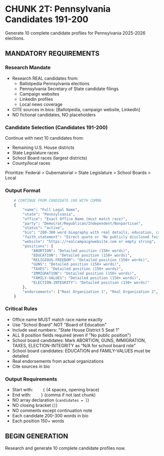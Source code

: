 # CHUNK 2T: Pennsylvania Candidates 191-200

Generate 10 complete candidate profiles for Pennsylvania 2025-2026 elections.

## MANDATORY REQUIREMENTS

### Research Mandate
- Research REAL candidates from:
  - Ballotpedia Pennsylvania elections
  - Pennsylvania Secretary of State candidate filings
  - Campaign websites
  - LinkedIn profiles
  - Local news coverage
- CITE sources in bios: [Ballotpedia, campaign website, LinkedIn]
- NO fictional candidates, NO placeholders

### Candidate Selection (Candidates 191-200)
Continue with next 10 candidates from:
- Remaining U.S. House districts
- State Legislature races
- School Board races (largest districts)
- County/local races

Prioritize: Federal > Gubernatorial > State Legislature > School Boards > Local

### Output Format
```python
    # CONTINUE FROM CANDIDATE 190 WITH COMMA
    {
        "name": "Full Legal Name",
        "state": "Pennsylvania",
        "office": "Exact Office Name (must match race)",
        "party": "Democrat/Republican/Independent/Nonpartisan",
        "status": "active",
        "bio": "200-300 word biography with real details, education, career, family, campaign focus. MUST cite sources. [Sources: Ballotpedia, campaign site, LinkedIn]",
        "faith_statement": "Direct quote or 'No publicly disclosed faith statement'",
        "website": "https://realcampaignwebsite.com or empty string",
        "positions": {
            "ABORTION": "Detailed position (150+ words)",
            "EDUCATION": "Detailed position (150+ words)",
            "RELIGIOUS-FREEDOM": "Detailed position (150+ words)",
            "GUNS": "Detailed position (150+ words)",
            "TAXES": "Detailed position (150+ words)",
            "IMMIGRATION": "Detailed position (150+ words)",
            "FAMILY-VALUES": "Detailed position (150+ words)",
            "ELECTION-INTEGRITY": "Detailed position (150+ words)"
        },
        "endorsements": ["Real Organization 1", "Real Organization 2", "Real Organization 3"]
    }
```

### Critical Rules
-  Office name MUST match race name exactly
-  Use "School Board" NOT "Board of Education"
-  Include seat numbers: "State House District 5 Seat 1"
-  ALL 8 position fields required (even if "No public position")
-  School board candidates: Mark ABORTION, GUNS, IMMIGRATION, TAXES, ELECTION-INTEGRITY as "N/A for school board role"
-  School board candidates: EDUCATION and FAMILY-VALUES must be detailed
-  Real endorsements from actual organizations
-  Cite sources in bio

### Output Requirements
- Start with: `    {` (4 spaces, opening brace)
- End with: `    }` (comma if not last chunk)
- NO array declaration (`candidates = [`)
- NO closing bracket (`]`)
- NO comments except continuation note
- Each candidate 200-300 words in bio
- Each position 150+ words

## BEGIN GENERATION
Research and generate 10 complete candidate profiles now.
